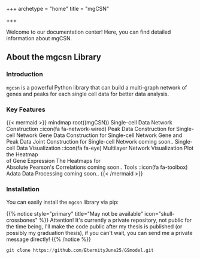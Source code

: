 +++
archetype = "home"
title = "mgCSN"


+++



Welcome to our documentation center! Here, you can find detailed information about mgCSN.

## About the mgcsn Library

### Introduction

`mgcsn` is a powerful Python library that can build a multi-graph network of genes and peaks for each single cell data for better data analysis.

### Key Features

{{< mermaid >}}
mindmap
  root((mgCSN))
    Single-cell Data Network Construction
    ::icon(fa fa-network-wired)
      Peak Data Construction for Single-cell Network
      Gene Data Construction for Single-cell Network
      Gene and Peak Data Joint Construction for Single-cell Network
      coming soon..
    Single-cell Data Visualization
    ::icon(fa fa-eye)
      Multilayer Network Visualization
      Plot the Heatmap</br>of Gene Expression
      The Heatmaps for</br>Absolute Pearson's Correlations
      coming soon..
    Tools
    ::icon(fa fa-toolbox)
      Adata Data Processing
      coming soon..
{{< /mermaid >}}
### Installation

You can easily install the `mgcsn` library via pip:

{{% notice style="primary" title="May not be available" icon="skull-crossbones" %}}
Attention! It's currently a private repository, not public for the time being, I'll make the code public after my thesis is published (or possibly my graduation thesis), if you can't wait, you can send me a private message directly!
{{% /notice %}}

```py { lineNos="true" wrap="true" title="git" }
git clone https://github.com/EternityJune25/GSmodel.git
```
